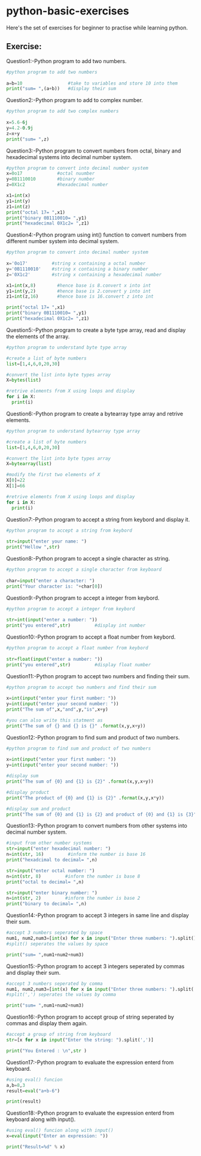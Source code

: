# python-basic-exercises

Here's the set of exercises for beginner to practise while learning python.

## **Exercise**:

Question1:-Python program to add two numbers.
 ```python
#python program to add two numbers
    
a=b=10                 #take to variables and store 10 into them
print("sum= ",(a+b))   #display their sum
```

Question2:-Python program to add to complex number.

 ```python
#python program to add two complex numbers
    
x=5.6-6j 
y=4.2-0.9j
z=x+y
print("sum= ",z)   
```

Question3:-Python program to convert numbers from octal, binary and hexadecimal systems into decimal number system.

 ```python
#python program to convert into decimal number system
x=0o17             #octal nuumber
y=0B1110010        #binary number
z=0X1c2            #hexadecimal number

x1=int(x)
y1=int(y)
z1=int(z)
print("octal 17= ",x1)
print("binary 0B1110010= ",y1)
print("hexadecimal 0X1c2= ",z1)
```

Question4:-Python program using int() function to convert numbers from different number system into decimal system.

 ```python
#python program to convert into decimal number system
    
x='0o17'         #string x containing a octal number
y='0B1110010'    #string x containing a binary number
z='0X1c2'        #string x containing a hexadecimal number

x1=int(x,8)        #hence base is 8.convert x into int
y1=int(y,2)        #hence base is 2.convert y into int
z1=int(z,16)       #hence base is 16.convert z into int

print("octal 17= ",x1)
print("binary 0B1110010= ",y1)
print("hexadecimal 0X1c2= ",z1)
```

Question5:-Python program to create a byte type array, read and display the elements of the array.

 ```python
#python program to understand byte type array

#create a list of byte numbers
list=[1,4,6,0,20,30]

#convert the list into byte types array
X=bytes(list)

#retrive elements from X using loops and display
for i in X:
   print(i)
```

Question6:-Python program to create a bytearray type array and retrive elements.

 ```python
#python program to understand bytearray type array

#create a list of byte numbers
list=[1,4,6,0,20,30]

#convert the list into byte types array
X=bytearray(list)

#modify the first two elements of X
X[0]=22
X[1]=66

#retrive elements from X using loops and display
for i in X:
   print(i)    
```

Question7:-Python program to accept a string from keybord and display it.

 ```python
#python program to accept a string from keybord
    
str=input("enter your name: ")
print("Hellow ",str)
```

Question8:-Python program to accept a single character as string.

 ```python
#python program to accept a single character from keyboard
    
char=input("enter a character: ")
print("Your character is: "+char[0])
```

Question9:-Python program to accept a integer from keybord.

 ```python
#python program to accept a integer from keybord
    
str=int(input("enter a number: "))
print("you entered",str)         #display int number
```

Question10:-Python program to accept a float number from keybord.

 ```python
#python program to accept a float number from keybord
    
str=float(input("enter a number: "))
print("you entered",str)         #display float number
```
Question11:-Python program to accept two numbers and finding their sum.

 ```python
#python program to accept two numbers and find their sum
    
x=int(input("enter your first number: "))
y=int(input("enter your second number: "))
print("The sum of",x,"and",y,"is",x+y)

#you can also write this statment as
print("The sum of {} and {} is {}" .format(x,y,x+y))
```

Question12:-Python program to find sum and product of two numbers.

 ```python
#python program to find sum and product of two numbers
    
x=int(input("enter your first number: "))
y=int(input("enter your second number: "))

#display sum
print("The sum of {0} and {1} is {2}" .format(x,y,x+y))

#display product
print("The product of {0} and {1} is {2}" .format(x,y,x*y))

#display sum and product
print("The sum of {0} and {1} is {2} and product of {0} and {1} is {3}" .format(x,y,x+y,x*y))
```


Question13:-Python program to convert numbers from other systems into decimal number system.

 ```python
#input from other number systems     
str=input("enter hexadecimal number: ")
n=int(str, 16)         #inform the number is base 16
print("hexadcimal to decimal= ",n)

str=input("enter octal number: ")
n=int(str, 8)         #inform the number is base 8
print("octal to decimal= ",n)

str=input("enter binary number: ")
n=int(str, 2)         #inform the number is base 2
print("binary to decimal= ",n)
```

Question14:-Python program to accept 3 integers in same line and display their sum.

```python
#accept 3 numbers seperated by space
num1, num2,num3=[int(x) for x in input("Enter three numbers: ").split()]
#split() seperates the values by space

print("sum= ",num1+num2+num3)
```


Question15:-Python program to accept 3 integers seperated by commas and display their sum.

```python
#accept 3 numbers seperated by comma
num1, num2,num3=[int(x) for x in input("Enter three numbers: ").split(',')]
#split(',') seperates the values by comma

print("sum= ",num1+num2+num3)
```


Question16:-Python program to accept group of string seperated by commas and display them again.

```python
#accept a group of string from keyboard
str=[x for x in input("Enter the string: ").split(',')]

print("You Entered : \n",str )
```



Question17:-Python program to evaluate the expression enterd from keyboard.

```python
#using eval() funcion
a,b=8,3
result=eval("a+b-6")

print(result)
```


Question18:-Python program to evaluate the expression enterd from keyboard along with input().

```python
#using eval() funcion along with input()
x=eval(input("Enter an expression: "))

print("Result=%d" % x)
```
